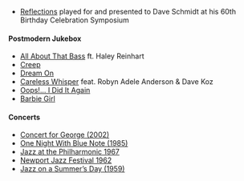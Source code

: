 - [Reflections](https://youtu.be/xW_D5HHkJnI) played for and presented to Dave Schmidt at his 60th Birthday Celebration Symposium

#### Postmodern Jukebox
- [All About That Bass](https://youtu.be/aLnZ1NQm2uk) ft. Haley Reinhart
- [Creep](https://youtu.be/m3lF2qEA2cw)
- [Dream On](https://youtu.be/Yq4KA0mUnC8)
- [Careless Whisper](https://youtu.be/lVXziMFEqX0) feat. Robyn Adele Anderson & Dave Koz
- [Oops!... I Did It Again](https://youtu.be/g_HN50TLuaI)
- [Barbie Girl](https://youtu.be/4ReSV3CCRzg)

#### Concerts
- [Concert for George (2002)](https://www.youtube.com/playlist?list=PLMhclBAaZsHbQNqLd-tWyAjeR9UJGEYHx)
- [One Night With Blue Note (1985)](https://youtu.be/G6kAmdzfvC8)
- [Jazz at the Philharmonic 1967](https://youtu.be/k-WwhDh894g)
- [Newport Jazz Festival 1962](https://youtu.be/ZUB72NfTQLM)
- [Jazz on a Summer’s Day (1959)](https://youtu.be/Htwe0NBjq4c)





